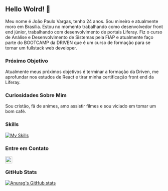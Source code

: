 ## Hello Wolrd! 👋

Meu nome é João Paulo Vargas, tenho 24 anos. Sou mineiro e atualmente moro em Brasília. 
Estou no momento trabalhando como desenvolvedor front end júnior, trabalhando com desenvolvimento de portais Liferay. Fiz o curso de Análise e Desenvolvimento de Sistemas pela FIAP e atualmente faço parte do BOOTCAMP da DRIVEN que é um curso de formação para se tornar um fullstack web developer. 

### Próximo Objetivo 

Atualmente meus próximos objetivos é terminar a formação da Driven, me aprofundar nos estudos de React e tirar minha certificação front end da Liferay.

### Curiosidades Sobre Mim

Sou cristão, fã de animes, amo assistir filmes e sou viciado em tomar um bom café.

### Skills

[![My Skills](https://skillicons.dev/icons?i=js,html,css,git,github,react,java,nodejs,mongodb,figma&theme=dark)](https://skillicons.dev)
<br>

### Entre em Contato 

<a href= "https://www.linkedin.com/in/jo%C3%A3o-paulo-vargas-694068191"><img align="left" alt="holisitc_developer | LinkedIn" width="22px" src="https://cdn.jsdelivr.net/npm/simple-icons@v3/icons/linkedin.svg" /> </a> <br>

### GitHub Stats

[![Anurag's GitHub stats](https://github-readme-stats.vercel.app/api?username=JpVargas0907)](https://github.com/anuraghazra/github-readme-stats)


<!--
**JpVargas0907/JpVargas0907** is a ✨ _special_ ✨ repository because its `README.md` (this file) appears on your GitHub profile.

Here are some ideas to get you started:

- 🔭 I’m currently working on ...
- 🌱 I’m currently learning ...
- 👯 I’m looking to collaborate on ...
- 🤔 I’m looking for help with ...
- 💬 Ask me about ...
- 📫 How to reach me: ...
- 😄 Pronouns: ...
- ⚡ Fun fact: ...
-->
